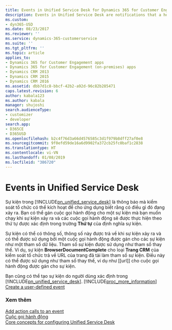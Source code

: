 ```yaml
---
title: Events in Unified Service Desk for Dynamics 365 for Customer Engagement apps| MicrosoftDocs
description: Events in Unified Service Desk are notifications that a hosted control can trigger to indicate to the application that something is occurring. Bạn có thể gán cuộc gọi hành động cho một sự kiện mà bạn muốn chạy khi sự kiện xảy ra và các cuộc gọi hành động sẽ được thực hiện theo thứ tự được xác định trong trường Thứ tự của định nghĩa sự kiện.
ms.custom:
- dyn365-USD
ms.date: 08/23/2017
ms.reviewer: ''
ms.service: dynamics-365-customerservice
ms.suite: ''
ms.tgt_pltfrm: ''
ms.topic: article
applies_to:
- Dynamics 365 for Customer Engagement apps
- Dynamics 365 for Customer Engagement (on-premises) apps
- Dynamics CRM 2013
- Dynamics CRM 2015
- Dynamics CRM 2016
ms.assetid: dbb7d1c8-bbcf-42b2-a92d-96c82b285471
caps.latest.revision: 6
author: kabala123
ms.author: kabala
manager: shujoshi
search.audienceType:
- customizer
- developer
search.app:
- D365CE
- D365USD
ms.openlocfilehash: b2c4f76d3a66d4576585c3d1f979b8dff27af0e8
ms.sourcegitcommit: 9f0efd59de16a6d9902fa372cb25fc0baf1c2838
ms.translationtype: HT
ms.contentlocale: vi-VN
ms.lasthandoff: 01/08/2019
ms.locfileid: "386720"
---
```

# <a name="events-in-unified-service-desk"></a>Events in Unified Service Desk
Sự kiện trong [!INCLUDE[pn_unified_service_desk](../includes/pn-unified-service-desk.md)] là thông báo mà kiểm soát tổ chức có thể kích hoạt để cho ứng dụng biết rằng có điều gì đó đang xảy ra. Bạn có thể gán cuộc gọi hành động cho một sự kiện mà bạn muốn chạy khi sự kiện xảy ra và các cuộc gọi hành động sẽ được thực hiện theo thứ tự được xác định trong trường **Thứ tự** của định nghĩa sự kiện.  
  
 Sự kiện có thể có thông số, thông số này được trả về khi sự kiện xảy ra và có thể được sử dụng bởi một cuộc gọi hành động được gán cho các sự kiện như một tham số dữ liệu. Tham số sự kiện được sử dụng như tham số thay thế. Ví dụ, sự kiện **BrowserDocumentComplete** cho loại **Trang CRM** của kiểm soát tổ chức trả về URL của trang đã tải làm tham số sự kiện. Điều này có thể được sử dụng như tham số thay thế, ví dụ như [[url]] cho cuộc gọi hành động được gán cho sự kiện.  
  
 Bạn cũng có thể tạo sự kiện do người dùng xác định trong [!INCLUDE[pn_unified_service_desk](../includes/pn-unified-service-desk.md)]. [!INCLUDE[proc_more_information](../includes/proc-more-information.md)] [Create a user-defined event](../unified-service-desk/create-user-defined-event.md)  
  
### <a name="see-also"></a>Xem thêm  
 [Add action calls to an event](../unified-service-desk/add-action-calls-event.md)   
 [Cuộc gọi hành động](../unified-service-desk/action-calls.md)   
 [Core concepts for configuring Unified Service Desk](../unified-service-desk/core-concepts-for-configuring-unified-service-desk.md)
